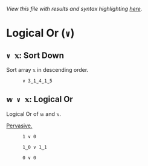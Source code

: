 *View this file with results and syntax highlighting [here](https://mlochbaum.github.io/BQN/help/sortdown_or.html).*

# Logical Or (`∨`)
    
## `∨ 𝕩`: Sort Down
    
Sort array `𝕩` in descending order.
    
          ∨ 3‿1‿4‿1‿5

    
    
## `𝕨 ∨ 𝕩`: Logical Or
    
Logical Or of `𝕨` and `𝕩`. 
    
[Pervasive.](https://mlochbaum.github.io/BQN/doc/arithmetic.html#pervasion)
    
          1 ∨ 0

          1‿0 ∨ 1‿1

          0 ∨ 0

    
